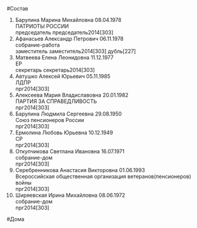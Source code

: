 #Состав  
1. Барулина Марина Михайловна 08.04.1978  
    ПАТРИОТЫ РОССИИ  
    председатель председатель2014[303]  
2. Афанасьев Александр Петрович 06.11.1978   
    собрание-работа  
    заместитель заместитель2014[303] дубль[227]  
3. Матвеева Елена Леонидовна 11.12.1977  
    ЕР  
    секретарь секретарь2014[303]  
4. Автушко Алексей Юрьевич 05.11.1985  
    ЛДПР  
    прг2014[303]  
5. Алексеева Мария Владиславовна 20.01.1982  
    ПАРТИЯ ЗА СПРАВЕДЛИВОСТЬ  
    прг2014[303]  
6. Барулина Людмила Сергеевна 29.08.1950  
    Союз пенсионеров России  
    прг2014[303]  
7. Ермолина Любовь Юрьевна 10.12.1949  
    СР  
    прг2014[303]  
8. Откупчикова Светлана Ивановна 16.07.1971  
    собрание-дом  
    прг2014[303]  
9. Серебренникова Анастасия Викторовна 01.06.1993  
    Всероссийская общественная организация ветеранов(пенсионеров) войны  
    прг2014[303]  
10. Ширяевская Ирина Михайловна 08.06.1972  
    собрание-дом  
    прг2014[303]  
  
#Дома  
